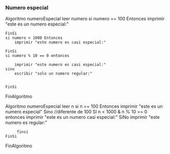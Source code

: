 ### Numero especial 

Algoritmo numeroEspecial
	leer numero
	si numero == 100 Entonces
		imprimir "este es un numero especial:"
		
	FinSi
	si numero < 1000 Entonces
		imprimir "este numero es casi especial:"
		
	FinSi
	si numero % 10 == 0 entonces  
		
		imprimir "este numero es casi especial:"
	sino 
		escribir "solo un numero regular:"
		
		
	FinSi
FinAlgoritmo


Algoritmo numeroEspecial
	leer n
	si n == 100 Entonces
		imprimir "este es un numero especial"
	Sino
		//diferente de 100
		SI n < 1000 & n % 10  == 0 entonces 
			imprimir  "este es un numero casi especial:"
		SiNo
			imprimir "este numero es regular:"
			
		 finsi
	FinSi
	
FinAlgoritmo

 
